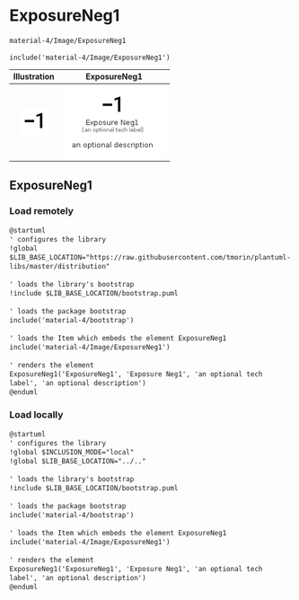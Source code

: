 # ExposureNeg1


```text
material-4/Image/ExposureNeg1
```

```text
include('material-4/Image/ExposureNeg1')
```



| Illustration | ExposureNeg1 |
| :---: | :---: |
| ![illustration for Illustration](../../material-4/Image/ExposureNeg1.png) | ![illustration for ExposureNeg1](../../material-4/Image/ExposureNeg1.Local.png) |




## ExposureNeg1

### Load remotely
```plantuml
@startuml
' configures the library
!global $LIB_BASE_LOCATION="https://raw.githubusercontent.com/tmorin/plantuml-libs/master/distribution"

' loads the library's bootstrap
!include $LIB_BASE_LOCATION/bootstrap.puml

' loads the package bootstrap
include('material-4/bootstrap')

' loads the Item which embeds the element ExposureNeg1
include('material-4/Image/ExposureNeg1')

' renders the element
ExposureNeg1('ExposureNeg1', 'Exposure Neg1', 'an optional tech label', 'an optional description')
@enduml
```

### Load locally
```plantuml
@startuml
' configures the library
!global $INCLUSION_MODE="local"
!global $LIB_BASE_LOCATION="../.."

' loads the library's bootstrap
!include $LIB_BASE_LOCATION/bootstrap.puml

' loads the package bootstrap
include('material-4/bootstrap')

' loads the Item which embeds the element ExposureNeg1
include('material-4/Image/ExposureNeg1')

' renders the element
ExposureNeg1('ExposureNeg1', 'Exposure Neg1', 'an optional tech label', 'an optional description')
@enduml
```


